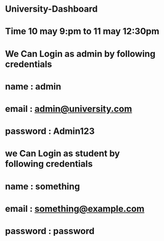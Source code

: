 # University-Dashboard
# Time 10 may 9:pm  to 11 may 12:30pm 


# We Can Login as admin by following credentials
# name : admin
# email : admin@university.com
# password : Admin123
# we Can Login  as student by following credentials
# name : something
# email : something@example.com
# password : password
